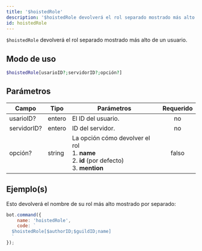 ```yaml
---
title: '$hoistedRole'
description: '$hoistedRole devolverá el rol separado mostrado más alto de un usuario.'
id: hoistedRole
---
```


`$hoistedRole` devolverá el rol separado mostrado más alto de un usuario.

## Modo de uso

```php
$hoistedRole[usarioID?;servidorID?;opción?]
```

## Parámetros

| Campo       | Tipo   | Parámetros                                                                                                                | Requerido |
| ----------- | ------ | ------------------------------------------------------------------------------------------------------------------------- |:---------:|
| usarioID?   | entero | El ID del usuario.                                                                                                        |    no     |
| servidorID? | entero | ID del servidor.                                                                                                          |    no     |
| opción?     | string | La opción cómo devolver el rol <br /> 1. **name** <br /> 2. **id**  (por defecto) <br /> 3. **mention** |   falso   |

## Ejemplo(s)

Esto devolverá el nombre de su rol más alto mostrado por separado:

```javascript
bot.command({
    name: 'hoistedRole',
    code: `
  $hoistedRole[$authorID;$guildID;name]
  `
});
```
